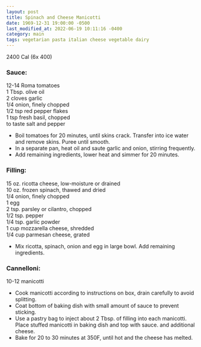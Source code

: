 ```yaml
---
layout: post
title: Spinach and Cheese Manicotti
date: 1969-12-31 19:00:00 -0500
last_modified_at: 2022-06-19 10:11:16 -0400
category: main
tags: vegetarian pasta italian cheese vegetable dairy
---
```

2400 Cal (6x 400)

### Sauce:
12-14 Roma tomatoes  
1 Tbsp. olive oil  
2 cloves garlic  
1/4 onion, finely chopped  
1/2 tsp red pepper flakes  
1 tsp fresh basil, chopped  
to taste salt and pepper  

* Boil tomatoes for 20 minutes, until skins crack.  Transfer into ice water and remove skins.  Puree until smooth.
* In a separate pan, heat oil and saute garlic and onion, stirring frequently.
* Add remaining ingredients, lower heat and simmer for 20 minutes.

### Filling:

15 oz. ricotta cheese, low-moisture or drained  
10 oz. frozen spinach, thawed and dried  
1/4 onion, finely chopped  
1 egg  
2 tsp. parsley or cilantro, chopped  
1/2 tsp. pepper  
1/4 tsp. garlic powder  
1 cup mozzarella cheese, shredded  
1/4 cup parmesan cheese, grated  

* Mix ricotta, spinach, onion and egg in large bowl.  Add remaining ingredients.

### Cannelloni:

10-12 manicotti

* Cook manicotti according to instructions on box, drain carefully to avoid splitting.
* Coat bottom of baking dish with small amount of sauce to prevent sticking.
* Use a pastry bag to inject about 2 Tbsp. of filling into each manicotti.  Place stuffed manicotti in baking dish and top with sauce. and additional cheese.
* Bake for 20 to 30 minutes at 350F, until hot and the cheese has melted.
